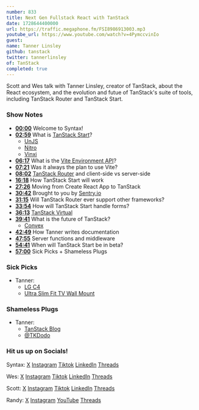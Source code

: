 ```yaml
---
number: 833
title: Next Gen Fullstack React with TanStack
date: 1728644400000
url: https://traffic.megaphone.fm/FSI8986913003.mp3
youtube_url: https://www.youtube.com/watch?v=4PymccvinIo
guest: 
name: Tanner Linsley
github: tanstack
twitter: tannerlinsley
of: TanStack
completed: true
---
```


Scott and Wes talk with Tanner Linsley, creator of TanStack, about the React ecosystem, and the evolution and futue of TanStack's suite of tools, including TanStack Router and TanStack Start. 

### Show Notes

* **[00:00](#t=00:00)** Welcome to Syntax!
* **[02:59](#t=02:59)** What is [TanStack Start](https://tanstack.com/start/)?
  * [UnJS](https://unjs.io/)
  * [Nitro](https://nitro.unjs.io/)
  * [Vinxi](https://vinxi.vercel.app/)
* **[06:17](#t=06:17)** What is the [Vite Environment API](https://main.vitejs.dev/guide/api-environment)?
* **[07:21](#t=07:21)** Was it always the plan to use Vite? 
* **[08:02](#t=08:02)** [TanStack Router](https://tanstack.com/router/) and client-side vs server-side
* **[16:18](#t=16:18)** How TanStack Start will work
* **[27:26](#t=27:26)** Moving from Create React App to TanStack
* **[30:42](#t=30:42)** Brought to you by [Sentry.io](https://sentry.io)
* **[31:15](#t=31:15)** Will TanStack Router ever support other frameworks?
* **[33:54](#t=33:54)** How will TanStack Start handle forms?
* **[36:13](#t=36:13)** [TanStack Virtual](https://tanstack.com/virtual)
* **[39:41](#t=39:41)** What is the future of TanStack?
  * [Convex](https://www.convex.dev/)
* **[42:49](#t=42:49)** How Tanner writes documentation
* **[47:55](#t=47:55)** Server functions and middleware
* **[54:41](#t=54:41)** When will TanStack Start be in beta?
* **[57:00](#t=57:00)** Sick Picks + Shameless Plugs

### Sick Picks

- Tanner:
  - [LG C4](https://www.amazon.com/LG-77-Inch-Processor-AI-Powered-OLED77C4PUA/dp/B0CVRDNLVX)
  - [Ultra Slim Fit TV Wall Mount](https://www.amazon.com/Supcline-Compatible-Micro-Gap-Minimalist-Interior/dp/B0CL6TCYTK)

### Shameless Plugs

- Tanner:
  - [TanStack Blog](https://tanstack.com/blog)
  - [@TKDodo](https://x.com/TkDodo)

### Hit us up on Socials!

Syntax: [X](https://twitter.com/syntaxfm) [Instagram](https://www.instagram.com/syntax_fm/) [Tiktok](https://www.tiktok.com/@syntaxfm) [LinkedIn](https://www.linkedin.com/company/96077407/admin/feed/posts/) [Threads](https://www.threads.net/@syntax_fm)

Wes: [X](https://twitter.com/wesbos) [Instagram](https://www.instagram.com/wesbos/) [Tiktok](https://www.tiktok.com/@wesbos) [LinkedIn](https://www.linkedin.com/in/wesbos/) [Threads](https://www.threads.net/@wesbos)

Scott: [X](https://twitter.com/stolinski) [Instagram](https://www.instagram.com/stolinski/) [Tiktok](https://www.tiktok.com/@stolinski) [LinkedIn](https://www.linkedin.com/in/stolinski/) [Threads](https://www.threads.net/@stolinski)

Randy: [X](https://twitter.com/randyrektor) [Instagram](https://www.instagram.com/randyrektor/) [YouTube](https://www.youtube.com/@randyrektor) [Threads](https://www.threads.net/@randyrektor)
